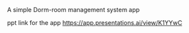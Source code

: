 A simple Dorm-room management system app

ppt link for the app https://app.presentations.ai/view/K1YYwC
